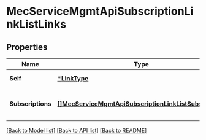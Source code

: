 # MecServiceMgmtApiSubscriptionLinkListLinks

## Properties
Name | Type | Description | Notes
------------ | ------------- | ------------- | -------------
**Self** | [***LinkType**](LinkType.md) |  | [default to null]
**Subscriptions** | [**[]MecServiceMgmtApiSubscriptionLinkListSubscription**](MecServiceMgmtApiSubscriptionLinkList.Subscription.md) | The MEC application instance&#39;s subscriptions | [optional] [default to null]

[[Back to Model list]](../README.md#documentation-for-models) [[Back to API list]](../README.md#documentation-for-api-endpoints) [[Back to README]](../README.md)


